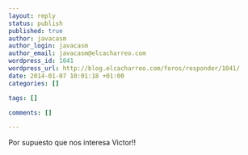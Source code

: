 ```yaml
--- 
layout: reply
status: publish
published: true
author: javacasm
author_login: javacasm
author_email: javacasm@elcacharreo.com
wordpress_id: 1041
wordpress_url: http://blog.elcacharreo.com/foros/responder/1041/
date: 2014-01-07 10:01:18 +01:00
categories: []

tags: []

comments: []

---
```

Por supuesto que nos interesa Victor!!
